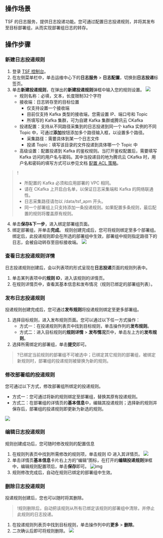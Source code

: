 ## 操作场景

TSF 的日志服务，提供日志投递功能。您可通过配置日志投递规则，并将其发布至目标部署组，从而实现部署组日志的转存。

## 操作步骤

### 新建日志投递规则

1. 登录 [TSF 控制台](https://console.cloud.tencent.com/tsf/index)。
2. 在左侧菜单栏中，单击运维中心下的**日志服务** > **日志配置**，切换到**日志投递**标签页。
3. 单击**新建投递规则**，在弹出的**新建投递规则**弹框中输入您的规则设置。
   ![](https://main.qcloudimg.com/raw/0954ef8c7563094e12f731383e4fdb52.png)
   - 规则名称：必填，文本，长度限制32个字符
   - 接收端：日志转存至的目标位置
     - 仅支持设置一个接收端
     - 目前仅支持 Kafka 类型的接收端，您需设置 IP、端口号和 Topic
     - 所填写的 Kafka 集群，可为自建 Kafka 集群或腾讯云 CKafka
   - 投递配置：支持从不同路径采集到的日志投递到同一个 kafka 实例的不同 Topic 中，可通过**添加**按钮添加多个路径输入框，以设置多个路径。
     - 采集路径：需要具体到某一个日志文件
     - 投递 Topic：填写该目录的文件投递到具体哪一个 Topic 中
   - 高级设置：配置投递到 Kafka 的鉴权规则。当打开鉴权配置后，需要填写 Kafka 访问的用户名与密码。其中当投递目的地为腾讯云 CKafka 时，用户名和密码的填写方式可以参见文档 [配置 ACL 策略](https://cloud.tencent.com/document/product/597/31528)。
>!
>- 所配置的 Kafka 必须和应用部署的 VPC 相同。
>- 请在 CKafka 上开启白名单，以保证日志采集端和 Kafka 的网络联通性。
>- 日志采集路径请勿以 /data/tsf_apm 开头。
>- 同一个部署组上只支持添加一条投递规则。如果配置多条规则，最后配置的规则将覆盖原有规则。
4. 单击**保存&下一步**，进入绑定部署组页面。
5. 绑定部署组，并单击**完成**。
   规则创建完成后，您可将规则绑定至多个部署组。绑定后，此投递规则即会在所选的部署组中生效，部署组中规则指定路径下的日志，会被自动转存至目标接收端。
![](https://qcloudimg.tencent-cloud.cn/raw/841aa8f2b8a9b74afe8778390899e53a.png)

### 查看日志投递规则详情

日志投递规则创建后，会以列表项的形式呈现在**日志投递**页面的规则列表中。

1. 单击某列表项中的**规则 ID**，进入该规则的详情页。
2. 在规则详情页中，查看其基本信息和发布情况（规则已绑定的部署组列表）。
   

### 发布日志投递规则

投递规则创建完成后，您可通过**发布规则**将投递规则绑定至更多部署组。

1. 选择目标规则，进入发布规则页面。您可以通过以下任一方式操作：
   - 方式一：在投递规则列表页中找到目标规则，单击操作列的**发布规则**。
   - 方式二：进入目标规则的**规则详情** > **发布情况**页中，单击左上方的**发布规则**。
2. 选择所需绑定的部署组，单击**提交**即可。
>?已绑定当前规则的部署组不可被选中；已绑定其它规则的部署组，被绑定新规则时，部署组的投递规则被替换为新的规则。



### 修改部署组的投递规则

您可通过以下方式，修改部署组所绑定的投递规则。

- 方式一：您可通过将新的规则绑定至部署组，替换其原有投递规则。
- 方式二：在部署组的详情页的**基本信息**中，编辑其投递规则；选择新的规则并保存后，部署组的投递规则即更新为新选的规则。

![](https://qcloudimg.tencent-cloud.cn/raw/90895e3ea205733a709078f3ef3086d6.jpg)

### 编辑日志投递规则

规则创建成功后，您可随时修改规则的配置信息

1. 在规则列表页中找到所需修改的规则项，单击规则 ID 进入其详情页。
![](https://qcloudimg.tencent-cloud.cn/raw/4af1827c8610c58d7e2a208d064af6d0.jpg)
2. 单击详情页**基本信息**卡片右上方的“编辑”图标，在打开的**编辑投递规则**弹框中，编辑规则配置项后，单击**保存**即可。
   ![img](https://main.qcloudimg.com/raw/22ff82f4a02bdc67796ec46c3a22a255.jpg)
3. 规则修改完成后，自动在规则已绑定的部署组中生效。

### 删除日志投递规则

投递规则创建后，您也可以随时将其删除。

>!规则删除后，自动把该规则从所有已绑定该规则的部署组中清除，并停止此规则的日志投递。

1. 在投递规则列表页中找到目标规则，单击操作列中的**更多** > **删除**。
2. 二次确认后即可将规则删除。
![](https://qcloudimg.tencent-cloud.cn/raw/be06064de8ded7021cc0277e0c434ec3.jpg)

